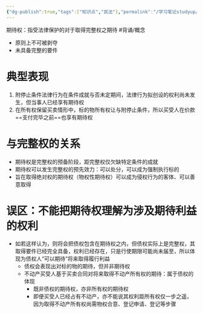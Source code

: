 ```yaml
---
{"dg-publish":true,"tags":["知识点","民法"],"permalink":"/学习笔记studyup/知识点cheese/期待权/","dgPassFrontmatter":true,"created":"2024-07-05T16:07:46.273+08:00","updated":"2024-10-25T12:21:15.313+08:00"}
---
```


期待权：指受法律保护的对于取得完整权之期待 #背诵/概念 
- 原则上不可被剥夺
- 未具备完整的要件
# 典型表现 
1. 附停止条件法律行为在条件成就与否未定期间，法律行为拟创设的权利尚未发生，但当事人已经享有期待权
2. 在所有权保留买卖情形中，标的物所有权让与附停止条件，所以买受人在价款==支付完毕之前==也享有期待权
# 与完整权的关系
- 期待权是完整权的预备阶段，距完整权仅欠缺特定条件的成就
- 期待权可以发生完整权的预先效力：可以处分，可以成为强制执行标的
- 旨在取得绝对权的期待权（物权性期待权）可以成为侵权行为的客体、可以善意取得
# 误区：不能把期待权理解为涉及期待利益的权利
- 如若这样认为，则将会把债权包含在期待权之内，但债权实际上是完整权，其取得要件已经完全具备，权利已经存在，只是行使期限可能尚未届至，所以体现为债权人“可以期待”将来取得履行利益
	- 债权会表现出对标的物的期待，但并非期待权
	- 不动产买受人基于买卖合同对将来取得不动产所有权的期待：属于债权的体现
		- 既非债权的期待权，亦非所有权的期待权
		- 即便买受人已经占有不动产，亦不能说其权利距所有权仅一步之遥，因为取得不动产所有权尚需物权合意、登记申请、登记等步骤

